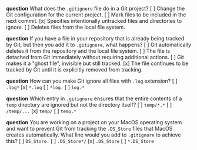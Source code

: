 **question** What does the `.gitignore` file do in a Git project?
[ ] Change the Git configuration for the current project.
[ ] Mark files to be included in the next commit.
[x] Specifies intentionally untracked files and directories to ignore.
[ ] Deletes files from the local file system.

**question** If you have a file in your repository that is already being tracked by Git, but then you add it to `.gitignore`, what happens?
[ ] Git automatically deletes it from the repository and the local file system.
[ ] The file is detached from Git immediately without requiring additional actions.
[ ] Git makes it a "ghost file", invisible but still tracked.
[x] The file continues to be tracked by Git until it is explicitly removed from tracking.

**question** How can you make Git ignore all files with `.log` extension?
[ ] `.log*`
[x] `*.log`
[ ] `*log.`
[ ] `log.*`

**question** Which entry in `.gitignore` ensures that the entire contents of a `temp` directory are ignored but not the directory itself?
[ ] `temp/*.*`
[ ] `/temp/...`
[x] `temp/`
[ ] `temp.*`

**question** You are working on a project on your MacOS operating system and want to prevent Git from tracking the `.DS_Store` files that MacOS creates automatically. What line would you add to `.gitignore` to achieve this?
[ ] `DS_Store.`
[ ] `.DS_Store*/`
[x] `.DS_Store`
[ ] `*.DS_Store`